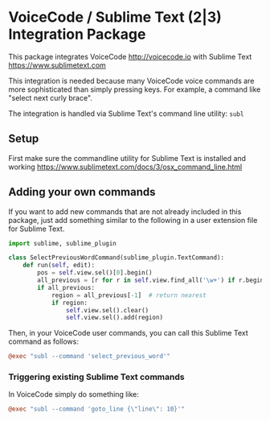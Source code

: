 # VoiceCode / Sublime Text (2|3) Integration Package

This package integrates VoiceCode http://voicecode.io with Sublime Text https://www.sublimetext.com

This integration is needed because many VoiceCode voice commands are more sophisticated than simply pressing keys. For example, a command like "select next curly brace".

The integration is handled via Sublime Text's command line utility: `subl`

## Setup

First make sure the commandline utility for Sublime Text is installed and working https://www.sublimetext.com/docs/3/osx_command_line.html

## Adding your own commands

If you want to add new commands that are not already included in this package, just add something similar to the following in a user extension file for Sublime Text.

```python
import sublime, sublime_plugin

class SelectPreviousWordCommand(sublime_plugin.TextCommand):
	def run(self, edit):
		pos = self.view.sel()[0].begin()
		all_previous = [r for r in self.view.find_all('\w+') if r.begin() < pos]
		if all_previous:
			region = all_previous[-1]  # return nearest
			if region:
				self.view.sel().clear()
				self.view.sel().add(region)
```

Then, in your VoiceCode user commands, you can call this Sublime Text command as follows:

```coffeescript
@exec "subl --command 'select_previous_word'"
```


### Triggering existing Sublime Text commands

In VoiceCode simply do something like:

```coffeescript
@exec "subl --command 'goto_line {\"line\": 10}'"
```
